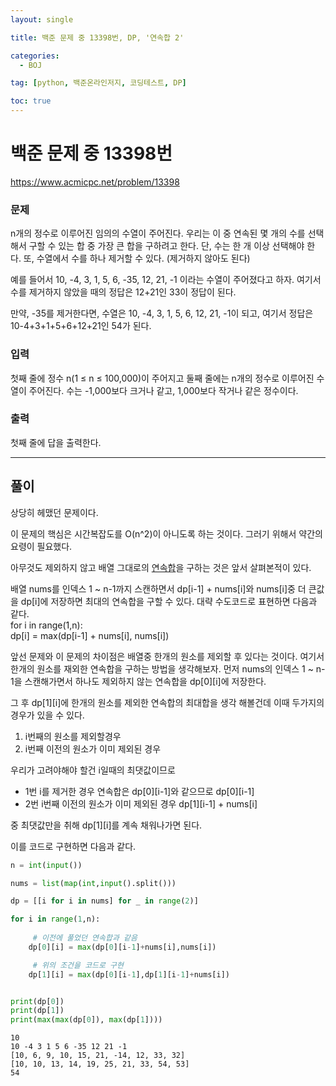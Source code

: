```yaml
---
layout: single

title: 백준 문제 중 13398번, DP, '연속합 2'

categories:
  - BOJ

tag: [python, 백준온라인저지, 코딩테스트, DP]

toc: true
---
```



# 백준 문제 중 13398번
https://www.acmicpc.net/problem/13398

### 문제

n개의 정수로 이루어진 임의의 수열이 주어진다. 우리는 이 중 연속된 몇 개의 수를 선택해서 구할 수 있는 합 중 가장 큰 합을 구하려고 한다. 단, 수는 한 개 이상 선택해야 한다. 또, 수열에서 수를 하나 제거할 수 있다. (제거하지 않아도 된다)

예를 들어서 10, -4, 3, 1, 5, 6, -35, 12, 21, -1 이라는 수열이 주어졌다고 하자. 여기서 수를 제거하지 않았을 때의 정답은 12+21인 33이 정답이 된다.

만약, -35를 제거한다면, 수열은 10, -4, 3, 1, 5, 6, 12, 21, -1이 되고, 여기서 정답은 10-4+3+1+5+6+12+21인 54가 된다.

### 입력

첫째 줄에 정수 n(1 ≤ n ≤ 100,000)이 주어지고 둘째 줄에는 n개의 정수로 이루어진 수열이 주어진다. 수는 -1,000보다 크거나 같고, 1,000보다 작거나 같은 정수이다.

### 출력

첫째 줄에 답을 출력한다.

---

## 풀이

상당히 헤맸던 문제이다.

이 문제의 핵심은 시간복잡도를 O(n^2)이 아니도록 하는 것이다. 그러기 위해서 약간의 요령이 필요했다.

아무것도 제외하지 않고 배열 그대로의 [연속합](https://bo-oseng.github.io/boj/boj-1912)을 구하는 것은 앞서 살펴본적이 있다.  
  
배열 nums를 인덱스 1 ~ n-1까지 스캔하면서 dp[i-1] + nums[i]와 nums[i]중 더 큰값을 dp[i]에 저장하면 최대의 연속합을 구할 수 있다. 대략 수도코드로 표현하면 다음과 같다.  
for i in range(1,n):  
 dp[i] = max(dp[i-1] + nums[i], nums[i])

앞선 문제와 이 문제의 차이점은 배열중 한개의 원소를 제외할 후 있다는 것이다. 여기서 한개의 원소를 재외한 연속합을 구하는 방법을 생각해보자. 먼저 nums의 인덱스 1 ~ n-1을 스캔해가면서 하나도 제외하지 않는 연속합을 dp[0][i]에 저장한다.

그 후 dp[1][i]에 한개의 원소를 제외한 연속합의 최대합을 생각 해볼건데 이때 두가지의 경우가 있을 수 있다.  
  
1. i번째의 원소를 제외할경우  
2. i번째 이전의 원소가 이미 제외된 경우  

우리가 고려야해야 할건 i일때의 최댓값이므로  

+ 1번 i를 제거한 경우 연속합은 dp[0][i-1]와 같으므로 dp[0][i-1]
+ 2번 i번째 이전의 원소가 이미 제외된 경우 dp[1][i-1] + nums[i]
  
중 최댓값만을 취해 dp[1][i]를 계속 채워나가면 된다.

이를 코드로 구현하면 다음과 같다.


```python
n = int(input())

nums = list(map(int,input().split()))

dp = [[i for i in nums] for _ in range(2)]

for i in range(1,n):
 
     # 이전에 풀었던 연속합과 같음
    dp[0][i] = max(dp[0][i-1]+nums[i],nums[i])

     # 위의 조건을 코드로 구현
    dp[1][i] = max(dp[0][i-1],dp[1][i-1]+nums[i])


print(dp[0])
print(dp[1])
print(max(max(dp[0]), max(dp[1])))
```

    10
    10 -4 3 1 5 6 -35 12 21 -1
    [10, 6, 9, 10, 15, 21, -14, 12, 33, 32]
    [10, 10, 13, 14, 19, 25, 21, 33, 54, 53]
    54

